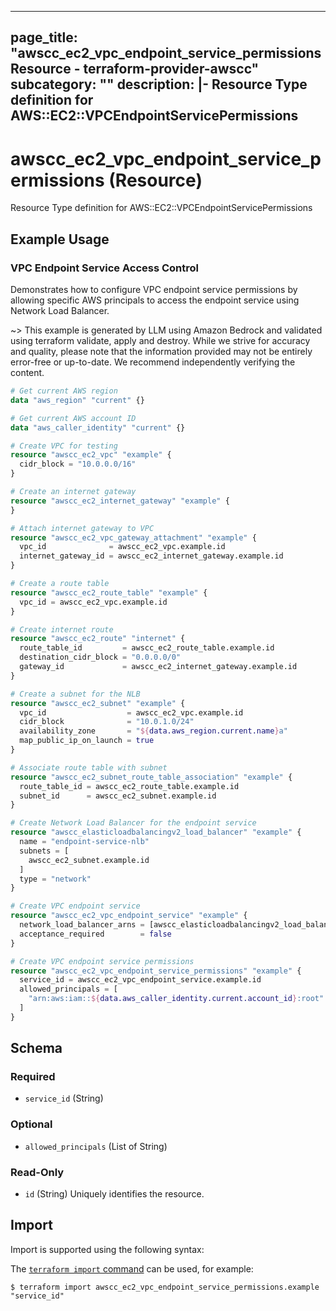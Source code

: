 
---
page_title: "awscc_ec2_vpc_endpoint_service_permissions Resource - terraform-provider-awscc"
subcategory: ""
description: |-
  Resource Type definition for AWS::EC2::VPCEndpointServicePermissions
---

# awscc_ec2_vpc_endpoint_service_permissions (Resource)

Resource Type definition for AWS::EC2::VPCEndpointServicePermissions

## Example Usage

### VPC Endpoint Service Access Control

Demonstrates how to configure VPC endpoint service permissions by allowing specific AWS principals to access the endpoint service using Network Load Balancer.

~> This example is generated by LLM using Amazon Bedrock and validated using terraform validate, apply and destroy. While we strive for accuracy and quality, please note that the information provided may not be entirely error-free or up-to-date. We recommend independently verifying the content.

```terraform
# Get current AWS region
data "aws_region" "current" {}

# Get current AWS account ID
data "aws_caller_identity" "current" {}

# Create VPC for testing
resource "awscc_ec2_vpc" "example" {
  cidr_block = "10.0.0.0/16"
}

# Create an internet gateway
resource "awscc_ec2_internet_gateway" "example" {
}

# Attach internet gateway to VPC
resource "awscc_ec2_vpc_gateway_attachment" "example" {
  vpc_id              = awscc_ec2_vpc.example.id
  internet_gateway_id = awscc_ec2_internet_gateway.example.id
}

# Create a route table
resource "awscc_ec2_route_table" "example" {
  vpc_id = awscc_ec2_vpc.example.id
}

# Create internet route
resource "awscc_ec2_route" "internet" {
  route_table_id         = awscc_ec2_route_table.example.id
  destination_cidr_block = "0.0.0.0/0"
  gateway_id             = awscc_ec2_internet_gateway.example.id
}

# Create a subnet for the NLB
resource "awscc_ec2_subnet" "example" {
  vpc_id                  = awscc_ec2_vpc.example.id
  cidr_block              = "10.0.1.0/24"
  availability_zone       = "${data.aws_region.current.name}a"
  map_public_ip_on_launch = true
}

# Associate route table with subnet
resource "awscc_ec2_subnet_route_table_association" "example" {
  route_table_id = awscc_ec2_route_table.example.id
  subnet_id      = awscc_ec2_subnet.example.id
}

# Create Network Load Balancer for the endpoint service
resource "awscc_elasticloadbalancingv2_load_balancer" "example" {
  name = "endpoint-service-nlb"
  subnets = [
    awscc_ec2_subnet.example.id
  ]
  type = "network"
}

# Create VPC endpoint service
resource "awscc_ec2_vpc_endpoint_service" "example" {
  network_load_balancer_arns = [awscc_elasticloadbalancingv2_load_balancer.example.id]
  acceptance_required        = false
}

# Create VPC endpoint service permissions
resource "awscc_ec2_vpc_endpoint_service_permissions" "example" {
  service_id = awscc_ec2_vpc_endpoint_service.example.id
  allowed_principals = [
    "arn:aws:iam::${data.aws_caller_identity.current.account_id}:root"
  ]
}
```

<!-- schema generated by tfplugindocs -->
## Schema

### Required

- `service_id` (String)

### Optional

- `allowed_principals` (List of String)

### Read-Only

- `id` (String) Uniquely identifies the resource.

## Import

Import is supported using the following syntax:

The [`terraform import` command](https://developer.hashicorp.com/terraform/cli/commands/import) can be used, for example:

```shell
$ terraform import awscc_ec2_vpc_endpoint_service_permissions.example "service_id"
```
